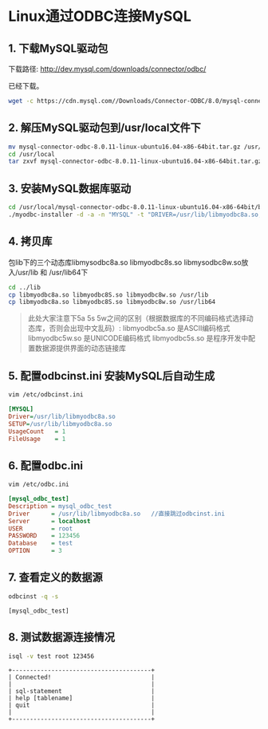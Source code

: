 # Linux通过ODBC连接MySQL

## 1. 下载MySQL驱动包

下载路径: <http://dev.mysql.com/downloads/connector/odbc/>

已经下载。

```bash
wget -c https://cdn.mysql.com//Downloads/Connector-ODBC/8.0/mysql-connector-odbc-8.0.11-linux-ubuntu16.04-x86-64bit.tar.gz
```

## 2. 解压MySQL驱动包到/usr/local文件下

```bash
mv mysql-connector-odbc-8.0.11-linux-ubuntu16.04-x86-64bit.tar.gz /usr/local
cd /usr/local
tar zxvf mysql-connector-odbc-8.0.11-linux-ubuntu16.04-x86-64bit.tar.gz
```

## 3. 安装MySQL数据库驱动

```bash
cd /usr/local/mysql-connector-odbc-8.0.11-linux-ubuntu16.04-x86-64bit/bin
./myodbc-installer -d -a -n "MYSQL" -t "DRIVER=/usr/lib/libmyodbc8a.so;SETUP=/usr/lib/libmyodbc8a.so"
```

## 4. 拷贝库

包lib下的三个动态库libmysodbc8a.so libmyodbc8s.so libmysodbc8w.so放入/usr/lib 和 /usr/lib64下

```bash
cd ../lib
cp libmyodbc8a.so libmyodbc8S.so libmyodbc8w.so /usr/lib
cp libmyodbc8a.so libmyodbc8S.so libmyodbc8w.so /usr/lib64
```

> 此处大家注意下5a 5s 5w之间的区别（根据数据库的不同编码格式选择动态库，否则会出现中文乱码）:
> libmyodbc5a.so 是ASCII编码格式
> libmyodbc5w.so 是UNICODE编码格式
> libmyodbc5s.so 是程序开发中配置数据源提供界面的动态链接库

## 5. 配置odbcinst.ini 安装MySQL后自动生成

```bash
vim /etc/odbcinst.ini
```

```ini
[MYSQL]
Driver=/usr/lib/libmyodbc8a.so
SETUP=/usr/lib/libmyodbc8a.so
UsageCount   = 1
FileUsage    = 1
```

## 6. 配置odbc.ini

```bash
vim /etc/odbc.ini
```

```ini
[mysql_odbc_test]
Description = mysql_odbc_test
Driver      = /usr/lib/libmyodbc8a.so   //直接跳过odbcinst.ini
Server      = localhost
USER        = root
PASSWORD    = 123456
Database    = test
OPTION      = 3
```

## 7. 查看定义的数据源

```bash
odbcinst -q -s
```

```text
[mysql_odbc_test]
```

## 8. 测试数据源连接情况

```bash
isql -v test root 123456
```

```text
+---------------------------------------+
| Connected!                            |
|                                       |
| sql-statement                         |
| help [tablename]                      |
| quit                                  |
|                                       |
+---------------------------------------+
```